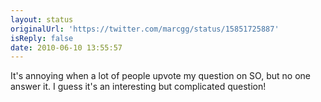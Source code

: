 ```yaml
---
layout: status
originalUrl: 'https://twitter.com/marcgg/status/15851725887'
isReply: false
date: 2010-06-10 13:55:57
---
```


It's annoying when a lot of people upvote my question on SO, but no one answer it. I guess it's an interesting but complicated question!
